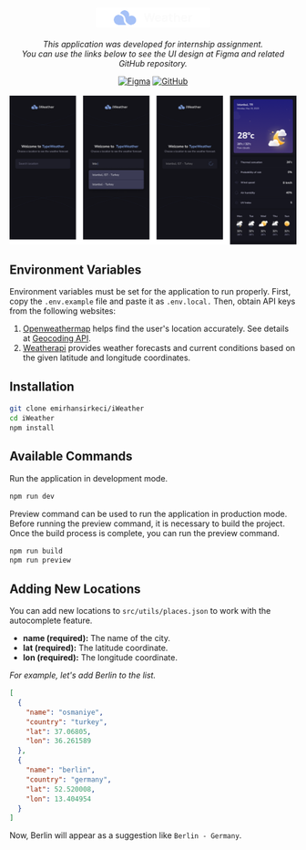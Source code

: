 <h3 align="center">
    <img src="src/assets/images/Marca.svg" width="200px">
</h3>
<div align="center">
    <p><i>This application was developed for internship assignment.<br> You can use the links below to see the UI design at Figma and related GitHub repository.</i></p>
    <a href="https://www.figma.com/file/CmZupOVTB1WkYfLwElyzLL/iWeather?type=design&node-id=3%3A376&mode=design&t=Fccntqhigcu1L8Xv-1" target="_blank"><img alt="Figma" src="https://img.shields.io/badge/figma-%23F24E1E.svg?style=for-the-badge&logo=figma&logoColor=white" width="80px"/></a>
    <a href="https://github.com/React-Staj-2024/staj-2024-assesment"><img alt="GitHub" src="https://img.shields.io/badge/github-%23121011.svg?style=for-the-badge&logo=github&logoColor=white" width="90px" target="_blank"/></a>
    <br>
    <br>
    <img src="screenshot.png">
</div>

## Environment Variables

Environment variables must be set for the application to run properly.
First, copy the `.env.example` file and paste it as `.env.local.`
Then, obtain API keys from the following websites:

1. [Openweathermap](https://openweathermap.org/) helps find the user's location accurately. See details at [Geocoding API](https://openweathermap.org/api/geocoding-api).
2. [Weatherapi](https://www.weatherapi.com/) provides weather forecasts and current conditions based on the given latitude and longitude coordinates.

## Installation

```bash
git clone emirhansirkeci/iWeather
cd iWeather
npm install
```

## Available Commands

Run the application in development mode.

```bash
npm run dev
```

Preview command can be used to run the application in production mode. Before running the preview command, it is necessary to build the project. Once the build process is complete, you can run the preview command.

```bash
npm run build
npm run preview
```

## Adding New Locations

You can add new locations to `src/utils/places.json` to work with the autocomplete feature.

- **name (required):** The name of the city.
- **lat (required):** The latitude coordinate.
- **lon (required):** The longitude coordinate.

_For example, let's add Berlin to the list._

```json
[
  {
    "name": "osmaniye",
    "country": "turkey",
    "lat": 37.06805,
    "lon": 36.261589
  },
  {
    "name": "berlin",
    "country": "germany",
    "lat": 52.520008,
    "lon": 13.404954
  }
]
```

Now, Berlin will appear as a suggestion like `Berlin - Germany`.
